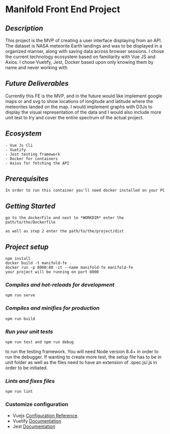 # Manifold Front End Project

## *Description*

This project is the MVP of creating a user interface displaying from an API. The dataset is NASA meteorite Earth landings and was to be displayed in a organized manner, along with saving data across browser sessions. I chose the current technology ecosystem based on familiarity with Vue JS and Axios. I chose Vuetify, Jest, Docker based upon only knowing them by name and never working with 

## *Future Deliverables*

Currently this FE is the MVP, and in the future would like implement google maps or and svg to show locations of longitude and latitude where the meteorites landed on the map. I would implement graphs with D3Js to display the visual representation of the data and  I would also include more unit test to try and cover the entire spectrum of the actual project.


## *Ecosystem*
```
- Vue Js Cli
- Vuetify
- Jest testing framework
- Docker for containers
- Axios for fetching the API
```
## *Prerequisites*

```
In order to run this container you'll need docker installed on your PC
```
## *Getting Started*

```
go to the dockerFile and next to *WORKDIR* enter the path/to/the/Dockerfile

as well as step 2 enter the path/to/the/project/dist

```
## *Project setup*
```
npm install
docker build -t manifold-fe .
docker run -p 8000:80 -it --name manifold-fe manifold-fe
your project will be running on port 8000
```

### *Compiles and hot-reloads for development*
```
npm run serve
```

### *Compiles and minifies for production*
```
npm run build
```

### *Run your unit tests*
```
npm run test and npm run debug 
```
to run the testing framework. You will need Node version 8.4+ in order to run the  debugger.
If wanting to create more test, the setup file has to be in unit folder as well as the files need to have an extension of .spec.js/.js in order to be initiated.



### *Lints and fixes files*
```
npm run lint
```

### Customize configuration
- Vuejs [Configuration Reference](https://cli.vuejs.org/config/).
- Vuetify [Documentation](https://vuetifyjs.com/en/)
- Jest [Documentation](https://jestjs.io/docs/en/getting-started)
  
